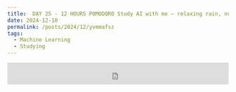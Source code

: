 ```yaml
---
title:  DAY 25 - 12 HOURS POMODORO Study AI with me — relaxing rain, no music
date: 2024-12-10
permalink: /posts/2024/12/yvmmafsz
tags:
  - Machine Learning
  - Studying
---
```


<iframe width="100%" height="50" src="https://www.youtube.com/embed/w0h9t0d28mc" frameborder="0" allowfullscreen></iframe>
